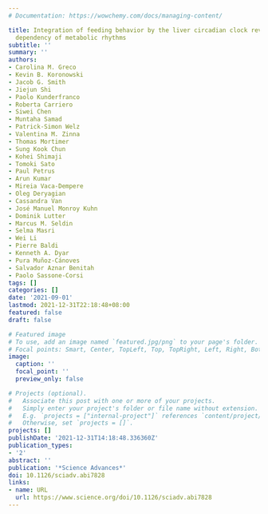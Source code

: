 ```yaml
---
# Documentation: https://wowchemy.com/docs/managing-content/

title: Integration of feeding behavior by the liver circadian clock reveals network
  dependency of metabolic rhythms
subtitle: ''
summary: ''
authors:
- Carolina M. Greco
- Kevin B. Koronowski
- Jacob G. Smith
- Jiejun Shi
- Paolo Kunderfranco
- Roberta Carriero
- Siwei Chen
- Muntaha Samad
- Patrick-Simon Welz
- Valentina M. Zinna
- Thomas Mortimer
- Sung Kook Chun
- Kohei Shimaji
- Tomoki Sato
- Paul Petrus
- Arun Kumar
- Mireia Vaca-Dempere
- Oleg Deryagian
- Cassandra Van
- José Manuel Monroy Kuhn
- Dominik Lutter
- Marcus M. Seldin
- Selma Masri
- Wei Li
- Pierre Baldi
- Kenneth A. Dyar
- Pura Muñoz-Cánoves
- Salvador Aznar Benitah
- Paolo Sassone-Corsi
tags: []
categories: []
date: '2021-09-01'
lastmod: 2021-12-31T22:18:48+08:00
featured: false
draft: false

# Featured image
# To use, add an image named `featured.jpg/png` to your page's folder.
# Focal points: Smart, Center, TopLeft, Top, TopRight, Left, Right, BottomLeft, Bottom, BottomRight.
image:
  caption: ''
  focal_point: ''
  preview_only: false

# Projects (optional).
#   Associate this post with one or more of your projects.
#   Simply enter your project's folder or file name without extension.
#   E.g. `projects = ["internal-project"]` references `content/project/deep-learning/index.md`.
#   Otherwise, set `projects = []`.
projects: []
publishDate: '2021-12-31T14:18:48.336360Z'
publication_types:
- '2'
abstract: ''
publication: '*Science Advances*'
doi: 10.1126/sciadv.abi7828
links:
- name: URL
  url: https://www.science.org/doi/10.1126/sciadv.abi7828
---
```

